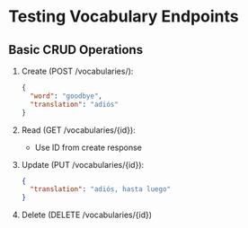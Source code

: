 # Testing Vocabulary Endpoints

## Basic CRUD Operations
1. Create (POST /vocabularies/):
   ```json
   {
     "word": "goodbye",
     "translation": "adiós"
   }
   ```

2. Read (GET /vocabularies/{id}):
   - Use ID from create response

3. Update (PUT /vocabularies/{id}):
   ```json
   {
     "translation": "adiós, hasta luego"
   }
   ```

4. Delete (DELETE /vocabularies/{id}) 